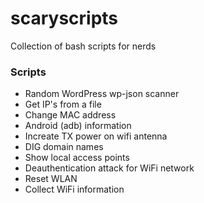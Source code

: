# scaryscripts
Collection of bash scripts for nerds

### Scripts
- Random WordPress wp-json scanner
- Get IP's from a file
- Change MAC address
- Android (adb) information
- Increate TX power on wifi antenna
- DIG domain names
- Show local access points
- Deauthentication attack for WiFi network
- Reset WLAN
- Collect WiFi information
